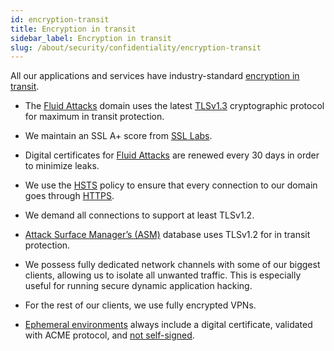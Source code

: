 ```yaml
---
id: encryption-transit
title: Encryption in transit
sidebar_label: Encryption in transit
slug: /about/security/confidentiality/encryption-transit
---
```


All our applications
and services have industry-standard
[encryption in transit](/criteria/requirements/224).

- The [Fluid Attacks](https://fluidattacks.com/)
  domain uses the latest
  [TLSv1.3](/criteria/requirements/181)
  cryptographic protocol
  for maximum in transit protection.

- We maintain an SSL A+ score from
  [SSL Labs](https://www.ssllabs.com/ssltest/analyze.html?d=fluidattacks.com&latest).

- Digital certificates for
  [Fluid Attacks](https://fluidattacks.com/)
  are renewed every 30 days
  in order to minimize leaks.

- We use the
  [HSTS](https://es.wikipedia.org/wiki/HTTP_Strict_Transport_Security)
  policy to ensure that every connection
  to our domain goes through
  [HTTPS](https://en.wikipedia.org/wiki/HTTPS).

- We demand all connections to support
  at least TLSv1.2.

- [Attack Surface Manager’s (ASM)](https://app.fluidattacks.com/)
  database uses TLSv1.2
  for in transit protection.

- We possess fully dedicated network channels
  with some of our biggest clients,
  allowing us to isolate all unwanted traffic.
  This is especially useful for running
  secure dynamic application hacking.

- For the rest of our clients,
  we use fully encrypted VPNs.

- [Ephemeral environments](../integrity/developing-integrity#ephemeral-environments)
  always include a digital certificate,
  validated with ACME protocol, and
  [not self-signed](/criteria/requirements/092).

